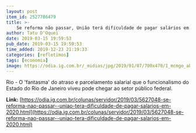 ```yaml
---
layout: post
item_id: 2527786479
title: >-
    Se reforma não passar, União terá dificuldade de pagar salários em 2020
author: Tatu D'Oquei
date: 2019-03-15 19:59:53
pub_date: 2019-03-15 19:59:53
time_added: 2019-12-23 21:19:33
categories: [refletimos]
tags: [economia]
image: https://odia.ig.com.br/_midias/jpg/2019/01/07/700x470/1_mcmgo_abr_07011910138df-9214281.jpg
---
```


Rio - O 'fantasma' do atraso e parcelamento salarial que o funcionalismo do Estado do Rio de Janeiro viveu pode chegar ao setor público federal.

**Link:** [https://odia.ig.com.br/colunas/servidor/2019/03/5627048-se-reforma-nao-passar--uniao-tera-dificuldade-de-pagar-salarios-em-2020.html](https://odia.ig.com.br/colunas/servidor/2019/03/5627048-se-reforma-nao-passar--uniao-tera-dificuldade-de-pagar-salarios-em-2020.html)

